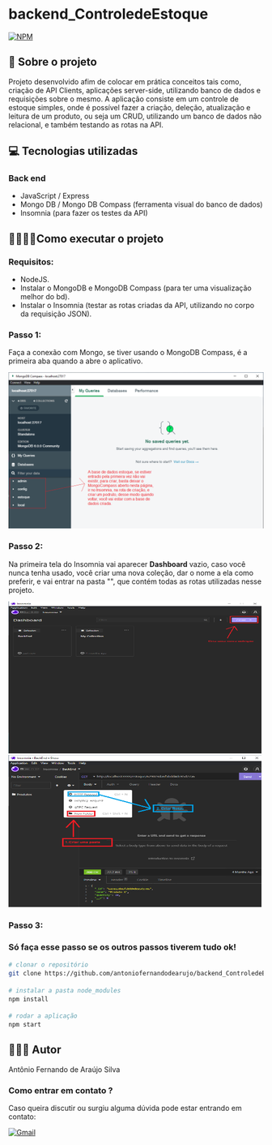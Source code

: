 # backend_ControledeEstoque
[![NPM](https://img.shields.io/npm/l/react)](https://github.com/antoniofernandodearujo/app_orcamento_pessoal/blob/main/LICENSE)

## 👀 Sobre o projeto

Projeto desenvolvido afim de colocar em prática conceitos tais como, criação de API Clients, aplicações server-side, utilizando banco de dados e requisições sobre o mesmo.
A aplicação consiste em um controle de estoque simples, onde é possível fazer a criação, deleção, atualização e leitura de um produto, ou seja
um CRUD, utilizando um banco de dados não relacional, e também testando as rotas na API.

## 💻 Tecnologias utilizadas
### Back end
- JavaScript / Express
- Mongo DB / Mongo DB Compass (ferramenta visual do banco de dados)
- Insomnia (para fazer os testes da API)

## 👨‍💻👩‍💻Como executar o projeto
### Requisitos: 
- NodeJS.
- Instalar o MongoDB e MongoDB Compass (para ter uma visualização melhor do bd).
- Instalar o Insomnia (testar as rotas criadas da API, utilizando no corpo da requisição JSON).

### Passo 1:
Faça a conexão com Mongo, se tiver usando o MongoDB Compass, é a primeira aba quando a abre o aplicativo.

<div display=flex flex-direction=row>
  <img src="https://github.com/antoniofernandodearujo/backend_ControledeEstoque/blob/main/assets/img1_mongo.png"/>
</div>

### Passo 2:
Na primeira tela do Insomnia vai aparecer **Dashboard** vazio, caso você nunca tenha usado, você criar uma nova coleção,
dar o nome a ela como preferir, e vai entrar na pasta "", que contém todas as rotas utilizadas nesse projeto.

<div display=flex flex-direction=row>
  <img src="https://github.com/antoniofernandodearujo/backend_ControledeEstoque/blob/main/assets/img1_insomnia.png" width="500px" height="300px"/>
  <img src="https://github.com/antoniofernandodearujo/backend_ControledeEstoque/blob/main/assets/img2_insomnia.png"width="500px" height="300px"/>
</div>

### Passo 3:

### Só faça esse passo se os outros passos tiverem tudo ok!
```bash
# clonar o repositório
git clone https://github.com/antoniofernandodearujo/backend_ControledeEstoque

# instalar a pasta node_modules
npm install

# rodar a aplicação
npm start
```

## 🧑🏾‍💻 Autor
Antônio Fernando de Araújo Silva
### Como entrar em contato ?
Caso queira discutir ou surgiu alguma dúvida pode estar entrando em contato:

[![Gmail](https://img.shields.io/badge/Gmail-darkred?style=for-the-badge&logo=gmail&logoColor=white)](mailto:afas@academico.ufpb.br)
